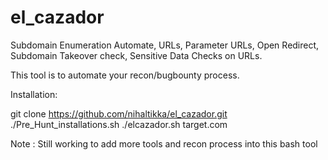 # el_cazador
Subdomain Enumeration Automate, URLs, Parameter URLs, Open Redirect, Subdomain Takeover check, Sensitive Data Checks on URLs.


This tool is to automate your recon/bugbounty process.

Installation:

git clone https://github.com/nihaltikka/el_cazador.git
./Pre_Hunt_installations.sh
./elcazador.sh target.com

Note : Still working to add more tools and recon process into this bash tool
